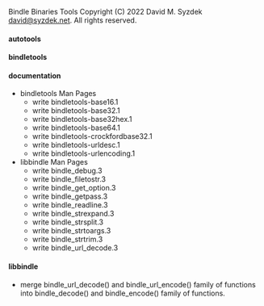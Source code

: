 
Bindle Binaries Tools
Copyright (C) 2022 David M. Syzdek <david@syzdek.net>.
All rights reserved.

#### autotools

#### bindletools

#### documentation
   * bindletools Man Pages
     - write bindletools-base16.1
     - write bindletools-base32.1
     - write bindletools-base32hex.1
     - write bindletools-base64.1
     - write bindletools-crockfordbase32.1
     - write bindletools-urldesc.1
     - write bindletools-urlencoding.1
   * libbindle Man Pages
     - write bindle_debug.3
     - write bindle_filetostr.3
     - write bindle_get_option.3
     - write bindle_getpass.3
     - write bindle_readline.3
     - write bindle_strexpand.3
     - write bindle_strsplit.3
     - write bindle_strtoargs.3
     - write bindle_strtrim.3
     - write bindle_url_decode.3

#### libbindle
   * merge bindle_url_decode() and bindle_url_encode() family of functions
     into bindle_decode() and bindle_encode() family of functions.

